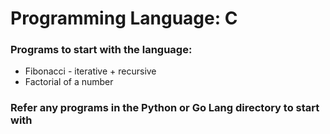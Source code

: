 # Programming Language: C

### Programs to start with the language:
* Fibonacci - iterative + recursive
* Factorial of a number

### Refer any programs in the Python or Go Lang directory to start with


